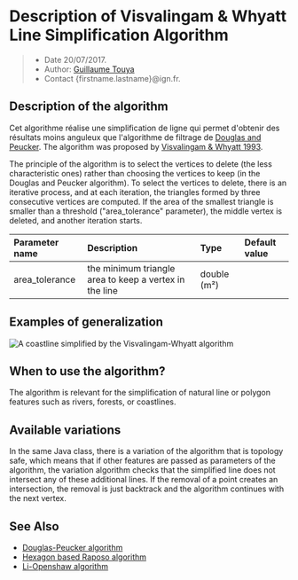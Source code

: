 # Description of Visvalingam & Whyatt Line Simplification Algorithm

> - Date 20/07/2017.
> - Author: [Guillaume Touya][1]
> - Contact {firstname.lastname}@ign.fr.



Description of the algorithm
-------------
Cet algorithme réalise une simplification de ligne qui permet d'obtenir des résultats moins anguleux que l'algorithme de filtrage de [Douglas and Peucker][2].
The algorithm was proposed by [Visvalingam & Whyatt 1993][5].

The principle of the algorithm is to select the vertices to delete (the less characteristic ones) rather than choosing the vertices to keep (in the Douglas and Peucker algorithm). 
To select the vertices to delete, there is an iterative process, and at each iteration, the triangles formed by three consecutive vertices are computed. If the area of the smallest triangle is smaller than a threshold ("area_tolerance" parameter), the middle vertex is deleted, and another iteration starts.

| Parameter name        | Description         				| Type 							| Default value			|
|:----------------------|:----------------------------------|:------------------------------|:--------------------------------------------------|
| area_tolerance   | the minimum triangle area to keep a vertex in the line |  double (m²) |  	|


Examples of generalization
-------------
![A coastline simplified by the Visvalingam-Whyatt algorithm](/images/visvalingam_coastline.png)

When to use the algorithm?
-------------
The algorithm is relevant for the simplification of natural line or polygon features such as rivers, forests, or coastlines.

Available variations
-------------
In the same Java class, there is a variation of the algorithm that is topology safe, which means that if other features are passed as parameters of the algorithm, the variation algorithm checks that the simplified line does not intersect any of these additional lines.
If the removal of a point creates an intersection, the removal is just backtrack and the algorithm continues with the next vertex.

See Also
-------------
- [Douglas-Peucker algorithm][2]
- [Hexagon based Raposo algorithm][3]
- [Li-Openshaw algorithm][4]


[1]: http://recherche.ign.fr/labos/cogit/english/cv.php?prenom=&nom=Touya
[2]: /algorithms/line/douglas_peucker.md
[3]: /algorithms/line/raposo.md
[4]: /algorithms/line/li_openshaw.md
[5]: http://www.tandfonline.com/doi/abs/10.1179/000870493786962263